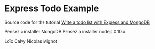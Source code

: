 # Express Todo Example

Source code for the tutorial [Write a todo list with Express and MongoDB](http://dreamerslab.com/blog/en/write-a-todo-list-with-express-and-mongodb/)

Pensez à installer MongoDB
Pensez a installer nodejs 0.10.x


Loïc Calvy
Nicolas Mignot
